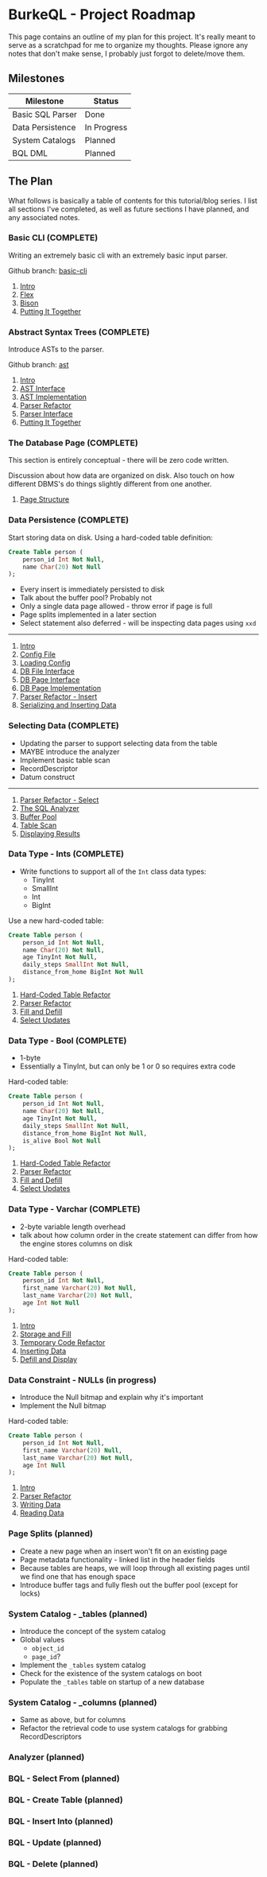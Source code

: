 # BurkeQL - Project Roadmap

This page contains an outline of my plan for this project. It's really meant to serve as a scratchpad for me to organize my thoughts. Please ignore any notes that don't make sense, I probably just forgot to delete/move them.

## Milestones

| Milestone | Status |
| --------- | ------ |
| Basic SQL Parser | Done |
| Data Persistence | In Progress |
| System Catalogs | Planned |
| BQL DML | Planned |

## The Plan

What follows is basically a table of contents for this tutorial/blog series. I list all sections I've completed, as well as future sections I have planned, and any associated notes.

### Basic CLI (COMPLETE)

Writing an extremely basic cli with an extremely basic input parser.

Github branch: [basic-cli](https://github.com/burke1791/burkeql-db/tree/basic-cli)

1. [Intro](../../01-basic-cli/intro)
1. [Flex](../../01-basic-cli/flex)
1. [Bison](../../01-basic-cli/bison)
1. [Putting It Together](../../01-basic-cli/putting-it-together)

### Abstract Syntax Trees (COMPLETE)

Introduce ASTs to the parser.

Github branch: [ast](https://github.com/burke1791/burkeql-db/tree/ast)

1. [Intro](../../02-ast/intro)
1. [AST Interface](../../02-ast/ast-interface)
1. [AST Implementation](../../02-ast/ast-implementation)
1. [Parser Refactor](../../02-ast/parser-refactor)
1. [Parser Interface](../../02-ast/parser-interface)
1. [Putting It Together](../../02-ast/putting-it-together)

### The Database Page (COMPLETE)

This section is entirely conceptual - there will be zero code written.

Discussion about how data are organized on disk. Also touch on how different DBMS's do things slightly different from one another.

1. [Page Structure](../../03-db-page/page-structure)

### Data Persistence (COMPLETE)

Start storing data on disk. Using a hard-coded table definition:

```sql
Create Table person (
    person_id Int Not Null,
    name Char(20) Not Null
);
```

- Every insert is immediately persisted to disk
- Talk about the buffer pool? Probably not
- Only a single data page allowed - throw error if page is full
- Page splits implemented in a later section
- Select statement also deferred - will be inspecting data pages using `xxd`

---

1. [Intro](../../04-data-persistence/01-intro)
1. [Config File](../../04-data-persistence/02-config-file)
1. [Loading Config](../../04-data-persistence/03-loading-config)
1. [DB File Interface](../../04-data-persistence/04-file-interface)
1. [DB Page Interface](../../04-data-persistence/05-page-interface)
1. [DB Page Implementation](../../04-data-persistence/06-page-implementation)
1. [Parser Refactor - Insert](../../04-data-persistence/07-parser-refactor-insert)
1. [Serializing and Inserting Data](../../04-data-persistence/08-serializing-and-inserting-data)

### Selecting Data (COMPLETE)

- Updating the parser to support selecting data from the table
- MAYBE introduce the analyzer
- Implement basic table scan
- RecordDescriptor
- Datum construct

---

1. [Parser Refactor - Select](../../05-selecting-data/01-parser-refactor-select)
1. [The SQL Analyzer](../../05-selecting-data/02-the-sql-analyzer)
1. [Buffer Pool](../../05-selecting-data/03-buffer-pool) 
1. [Table Scan](../../05-selecting-data/04-table-scan)
1. [Displaying Results](../../05-selecting-data/05-displaying-results)

### Data Type - Ints (COMPLETE)

- Write functions to support all of the `Int` class data types:
    - TinyInt
    - SmallInt
    - Int
    - BigInt

Use a new hard-coded table:

```sql
Create Table person (
    person_id Int Not Null,
    name Char(20) Not Null,
    age TinyInt Not Null,
    daily_steps SmallInt Not Null,
    distance_from_home BigInt Not Null
);
```

1. [Hard-Coded Table Refactor](../../06-data-types-ints/01-hard-coded-table-refactor)
1. [Parser Refactor](../../06-data-types-ints/02-parser-refactor)
1. [Fill and Defill](../../06-data-types-ints/03-fill-and-defill)
1. [Select Updates](../../06-data-types-ints/04-select-updates)

### Data Type - Bool (COMPLETE)

- 1-byte
- Essentially a TinyInt, but can only be 1 or 0 so requires extra code

Hard-coded table:

```sql
Create Table person (
    person_id Int Not Null,
    name Char(20) Not Null,
    age TinyInt Not Null,
    daily_steps SmallInt Not Null,
    distance_from_home BigInt Not Null,
    is_alive Bool Not Null
);
```

1. [Hard-Coded Table Refactor](../../07-data-types-bool/01-hard-coded-table-refactor)
1. [Parser Refactor](../../07-data-types-bool/02-parser-refactor)
1. [Fill and Defill](../../07-data-types-bool/03-fill-and-defill)
1. [Select Updates](../../07-data-types-bool/04-select-updates)

### Data Type - Varchar (COMPLETE)

- 2-byte variable length overhead
- talk about how column order in the create statement can differ from how the engine stores columns on disk

Hard-coded table:

```sql
Create Table person (
    person_id Int Not Null,
    first_name Varchar(20) Not Null,
    last_name Varchar(20) Not Null,
    age Int Not Null
);
```

1. [Intro](../../08-data-types-varchar/01-intro)
1. [Storage and Fill](../../08-data-types-varchar/02-storage-and-fill)
1. [Temporary Code Refactor](../../08-data-types-varchar/03-temporary-code-refactor)
1. [Inserting Data](../../08-data-types-varchar/04-inserting-data)
1. [Defill and Display](../../08-data-types-varchar/05-defill-and-display)

### Data Constraint - NULLs (in progress)

- Introduce the Null bitmap and explain why it's important
- Implement the Null bitmap

Hard-coded table:

```sql
Create Table person (
    person_id Int Not Null,
    first_name Varchar(20) Null,
    last_name Varchar(20) Not Null,
    age Int Null
);
```

1. [Intro](../../09-data-constraint-null/01-intro)
1. [Parser Refactor](../../09-data-constraint-null/02-parser-refactor)
1. [Writing Data](../../09-data-constraint-null/03-writing-data)
1. [Reading Data](../../09-data-constraint-null/04-reading-data)

### Page Splits (planned)

- Create a new page when an insert won't fit on an existing page
- Page metadata functionality - linked list in the header fields
- Because tables are heaps, we will loop through all existing pages until we find one that has enough space
- Introduce buffer tags and fully flesh out the buffer pool (except for locks)

### System Catalog - _tables (planned)

- Introduce the concept of the system catalog
- Global values
    - `object_id`
    - `page_id`?
- Implement the `_tables` system catalog
- Check for the existence of the system catalogs on boot
- Populate the `_tables` table on startup of a new database

### System Catalog - _columns (planned)

- Same as above, but for columns
- Refactor the retrieval code to use system catalogs for grabbing RecordDescriptors

### Analyzer (planned)

### BQL - Select From (planned)

### BQL - Create Table (planned)

### BQL - Insert Into (planned)

### BQL - Update (planned)

### BQL - Delete (planned)